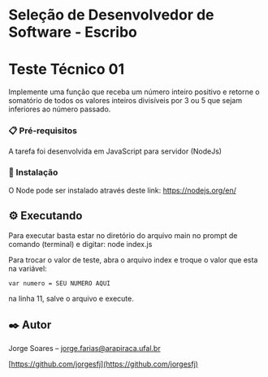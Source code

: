 # Seleção de Desenvolvedor de Software - Escribo
# Teste Técnico 01
Implemente uma função que receba um número inteiro positivo e retorne o
somatório de todos os valores inteiros divisíveis por 3 ou 5 que sejam inferiores ao
número passado.

### 📋 Pré-requisitos
A tarefa foi desenvolvida em JavaScript para servidor (NodeJs)

### 🔧 Instalação
O Node pode ser instalado através deste link: https://nodejs.org/en/

## ⚙️ Executando
Para executar basta estar no diretório do arquivo main no prompt de comando (terminal) e digitar: node index.js

Para trocar o valor de teste, abra o arquivo index e troque o valor que esta na variável: 

```
var numero = SEU NUMERO AQUI 
```

na linha 11, salve o arquivo e execute.

## ✒️ Autor
Jorge Soares – jorge.farias@arapiraca.ufal.br

[https://github.com/jorgesfj](https://github.com/jorgesfj)